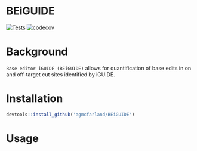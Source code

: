 # BEiGUIDE

<!-- Badges start -->
[![Tests](https://github.com/agmcfarland/BEiGUIDE/actions/workflows/test-build.yml/badge.svg)](https://github.com/agmcfarland/BEiGUIDE/actions/workflows/test-build.yml)
[![codecov](https://codecov.io/gh/agmcfarland/BEiGUIDE/graph/badge.svg?token=NPALNGNUFJ)](https://codecov.io/gh/agmcfarland/BEiGUIDE)
<!-- Badges end -->

# Background

`Base editor iGUIDE (BEiGUIDE)` allows for quantification of base edits in on and off-target cut sites identified by iGUIDE.

# Installation

```R
devtools::install_github('agmcfarland/BEiGUIDE')
```

# Usage

